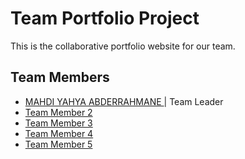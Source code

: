 # Team Portfolio Project

This is the collaborative portfolio website for our team.

## Team Members
- [ MAHDI YAHYA ABDERRAHMANE ](https://github.com/yahyaMMD) | Team Leader
- [Team Member 2](https://github.com/member2username)
- [Team Member 3](https://github.com/member3username)
- [Team Member 4](https://github.com/member2username)
- [Team Member 5](https://github.com/member3username)
